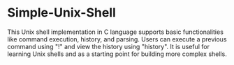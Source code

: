 # Simple-Unix-Shell
This Unix shell implementation in C language supports basic functionalities like command execution, history, and parsing. Users can execute a previous command using "!" and view the history using "history". It is useful for learning Unix shells and as a starting point for building more complex shells.
